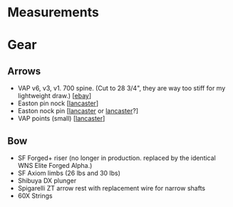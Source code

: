 # Measurements
# Gear

## Arrows

- VAP v6, v3, v1. 700 spine. (Cut to 28 3/4", they are way too stiff for my lightweight draw.) [[ebay](https://www.ebay.com/itm/VICTORY-Vap-V1-V3-V6-shafts-Assorted-spines/222382435219?hash=item33c706ab93:m:m5LXxXdb74W6P37sNpb-CMg:rk:2:pf:0)]
- Easton pin nock [[lancaster](http://www.lancasterarchery.com/easton-pin-nock.html)]
- Easton nock pin [[lancaster](http://www.lancasterarchery.com/easton-a-c-e-nock-pin.html) or [lancaster](http://www.lancasterarchery.com/easton-a-c-g-nock-pin.html)?]
- VAP points (small) [[lancaster](http://www.lancasterarchery.com/victory-vap-stainless-steel-target-point-small.html)]

## Bow
- SF Forged+ riser (no longer in production. replaced by the identical WNS Elite Forged Alpha.)
- SF Axiom limbs (26 lbs and 30 lbs)
- Shibuya DX plunger
- Spigarelli ZT arrow rest with replacement wire for narrow shafts
- 60X Strings
<!--stackedit_data:
eyJoaXN0b3J5IjpbLTY5Njk3NDQ4MV19
-->